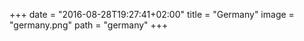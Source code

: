 +++
date = "2016-08-28T19:27:41+02:00"
title = "Germany"
image = "germany.png"
path = "germany"
+++
